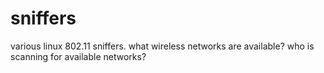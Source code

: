 sniffers
========

various linux 802.11 sniffers. what wireless networks are available? who is scanning for available networks? 
